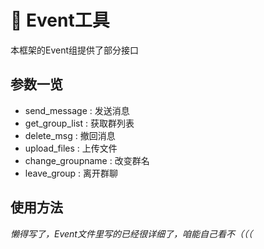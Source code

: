 # 📓 Event工具

本框架的Event组提供了部分接口

## 参数一览
- send_message     : 发送消息
- get_group_list   : 获取群列表
- delete_msg       : 撤回消息
- upload_files     : 上传文件
- change_groupname : 改变群名
- leave_group      : 离开群聊

## 使用方法
*懒得写了，Event文件里写的已经很详细了，咱能自己看不（（（*
